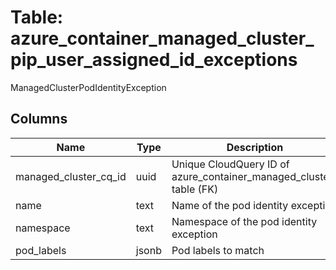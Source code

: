 
# Table: azure_container_managed_cluster_pip_user_assigned_id_exceptions
ManagedClusterPodIdentityException
## Columns
| Name        | Type           | Description  |
| ------------- | ------------- | -----  |
|managed_cluster_cq_id|uuid|Unique CloudQuery ID of azure_container_managed_clusters table (FK)|
|name|text|Name of the pod identity exception|
|namespace|text|Namespace of the pod identity exception|
|pod_labels|jsonb|Pod labels to match|
